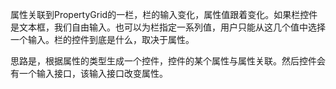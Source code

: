 属性关联到PropertyGrid的一栏，栏的输入变化，属性值跟着变化。如果栏控件是文本框，我们自由输入。也可以为栏指定一系列值，用户只能从这几个值中选择一个输入。栏的控件到底是什么，取决于属性。

思路是，根据属性的类型生成一个控件，控件的某个属性与属性关联。然后控件会有一个输入接口，该输入接口改变属性。